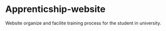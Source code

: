 # Apprenticship-website
Website organize and facilite training process for the student in university. 
